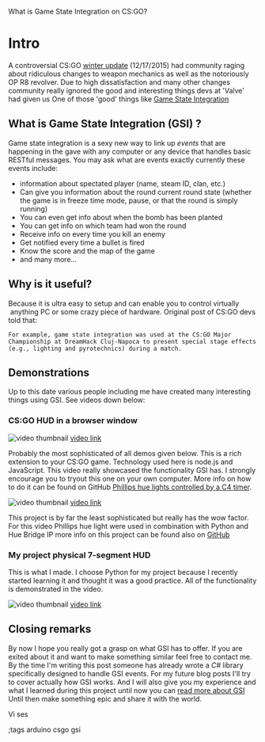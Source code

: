 What is Game State Integration on CS:GO?

# Intro

A controversial CS:GO [winter update](https://blog.counter-strike.net/index.php/2015/12/13325/) (12/17/2015) had community raging about ridiculous changes to weapon mechanics as well as the notoriously OP R8 revolver.
Due to high dissatisfaction and many other changes community really ignored the good and interesting things devs at 'Valve' had given us
One of those 'good' things like [Game State Integration](https://developer.valvesoftware.com/wiki/Counter-Strike:_Global_Offensive_Game_State_Integration)


## What is Game State Integration (GSI) ?

 Game state integration is a sexy new way to link up *events* that are happening in the gave with any computer or any device that handles basic RESTful messages.
 You may ask what are events exactly currently these events include:

- information about spectated player (name, steam ID, clan, etc.)
- Can give you information about the round current round state (whether the game is in freeze time mode, pause, or that the round is simply running)
- You can even get info about when the bomb has been planted
- You can get info on which team had won the round
- Receive info on every time you kill an enemy
- Get notified every time a bullet is fired
- Know the score and the map of the game
- and many more...

## Why is it useful?

Because it is ultra easy to setup and can enable you to control&nbsp;virtually &nbsp;anything PC or some crazy piece of hardware.
Original post of CS:GO devs told that:

```
For example, game state integration was used at the CS:GO Major Championship at DreamHack Cluj-Napoca to present special stage effects (e.g., lighting and pyrotechnics) during a match.
```


## Demonstrations

Up to this date various people including me have created many interesting things using GSI. See videos down below:

### CS:GO HUD in a browser window

![video thumbnail](https://i.ytimg.com/vi/FM1-iapbEtc/0.jpg)
[video link](https://www.youtube.com/embed/FM1-iapbEtc)

Probably the most sophisticated of all demos given below.
This is a rich extension to your CS:GO game. Technology used here is node.js and JavaScript.
This video really showcased the functionality GSI has. I strongly encourage you to tryout this one on your own computer.
More info on how to do it can be found on GitHub [Phillips hue lights controlled by a C4 timer](https://github.com/Double0negative/CSGO-HUD").

![video thumbnail](https://i.ytimg.com/vi/QBdI54MHB-k/0.jpg)
[video link](https://www.youtube.com/embed/QBdI54MHB-k)

This project is by far the least sophisticated but really has the wow factor.
For this video Phillips hue light were used in combination with Python and Hue Bridge IP more info on this project can be found also on [GitHub](https://github.com/doobix/csgo-c4-hue)

### My project physical 7-segment HUD

This is what I made. I choose Python for my project because I recently
started learning it and thought it was a good practice. All of the
functionality is demonstrated in the video.

![video thumbnail](https://i.ytimg.com/vi/6le5cuakBh4/0.jpg)
[video link](https://www.youtube.com/embed/6le5cuakBh4)

## Closing remarks

By now I hope you really got a grasp on what GSI has to offer. If you are exited about it and want to make something similar feel free to contact me. By the time I'm writing this post someone has already wrote a *C#* library specifically designed to handle GSI events.
For my future blog posts I'll try to cover actually how GSI works. And I will also give you my experience and what I learned during this project until now you can [read more about GSI](https://developer.valvesoftware.com/wiki/Counter-Strike:_Global_Offensive_Game_State_Integration)
Until then make something epic and share it with the world.

Vi ses

;tags arduino csgo gsi